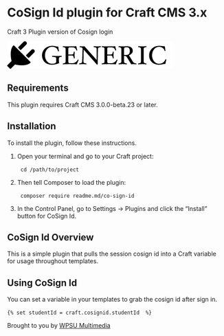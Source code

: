 # CoSign Id plugin for Craft CMS 3.x

Craft 3 Plugin version of Cosign login

![Screenshot](resources/img/plugin-logo.png)

## Requirements

This plugin requires Craft CMS 3.0.0-beta.23 or later.

## Installation

To install the plugin, follow these instructions.

1. Open your terminal and go to your Craft project:

        cd /path/to/project

2. Then tell Composer to load the plugin:

        composer require readme.md/co-sign-id

3. In the Control Panel, go to Settings → Plugins and click the “Install” button for CoSign Id.

## CoSign Id Overview

This is a simple plugin that pulls the session cosign id into a Craft variable for usage throughout templates.


## Using CoSign Id


You can set a variable in your templates to grab the cosign id after sign in.

```
{% set studentId = craft.cosignid.studentId  %}

```

Brought to you by [WPSU Multimedia](http://creativeservices.psu.edu)
